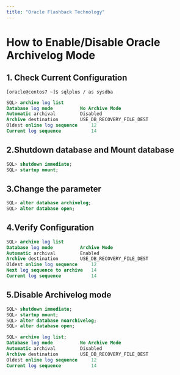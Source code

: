 ```yaml
---
title: "Oracle Flashback Technology"
---
```


# How to Enable/Disable Oracle Archivelog Mode

## 1. Check Current Configuration

`[oracle@centos7 ~]$ sqlplus / as sysdba`

```SQL
SQL> archive log list
Database log mode	       No Archive Mode
Automatic archival	       Disabled
Archive destination	       USE_DB_RECOVERY_FILE_DEST
Oldest online log sequence     12
Current log sequence	       14
```

## 2.Shutdown database and Mount database

```SQL
SQL> shutdown immediate;
SQL> startup mount;
```
## 3.Change the parameter
```SQL
SQL> alter database archivelog;
SQL> alter database open;
```
## 4.Verify Configuration

```SQL
SQL> archive log list
Database log mode	       Archive Mode
Automatic archival	       Enabled
Archive destination	       USE_DB_RECOVERY_FILE_DEST
Oldest online log sequence     12
Next log sequence to archive   14
Current log sequence	       14
```
## 5.Disable Archivelog mode

```SQL
SQL> shutdown immediate;
SQL> startup mount;
SQL> alter database noarchivelog;
SQL> alter database open;

SQL> archive log list;
Database log mode	       No Archive Mode
Automatic archival	       Disabled
Archive destination	       USE_DB_RECOVERY_FILE_DEST
Oldest online log sequence     12
Current log sequence	       14
```
